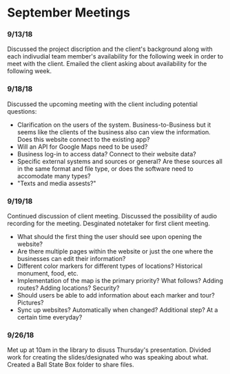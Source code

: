# September Meetings

### 9/13/18
  Discussed the project discription and the client's background along with each indivudial team member's availability for the following 
  week in order to meet with the client. Emailed the client asking about availability for the following week.
  
### 9/18/18
  Discussed the upcoming meeting with the client including potential questions:  
  * Clarification on the users of the system. Business-to-Business but it seems like the clients of the business also can view the
  information. Does this website connect to the existing app?
  * Will an API for Google Maps need to be used?
  * Business log-in to access data? Connect to their website data?
  * Specific external systems and sources or general? Are these sources all in the same format and file type, or does the software
  need to accomodate many types?
  * "Texts and media assests?"

### 9/19/18  
  Continued discussion of client meeting. Discussed the possibility of audio recording for the meeting. Desginated notetaker for first
  client meeting.  
  * What should the first thing the user should see upon opening the website? 
  * Are there multiple pages within the website or just the one where the businesses can edit their information?
  * Different color markers for different types of locations? Historical monument, food, etc.
  * Implementation of the map is the primary priority? What follows? Adding routes? Adding locations? Security?
  * Should users be able to add information about each marker and tour? Pictures?
  * Sync up websites? Automatically when changed? Additional step? At a certain time everyday?

### 9/26/18
  Met up at 10am in the library to disuss Thursday's presentation. Divided work for creating the slides/designated who was speaking about 
  what. Created a Ball State Box folder to share files.  
